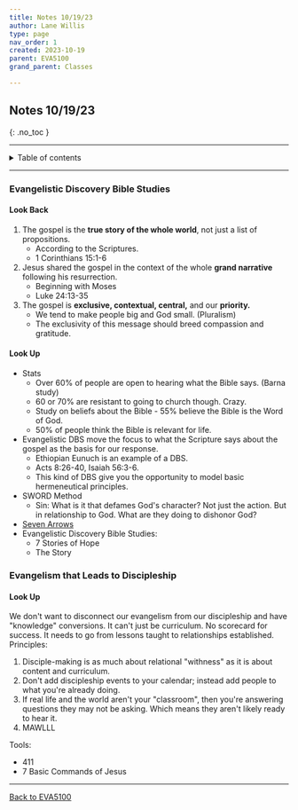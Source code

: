 ```yaml
---
title: Notes 10/19/23
author: Lane Willis
type: page
nav_order: 1
created: 2023-10-19
parent: EVA5100
grand_parent: Classes

---
```


## Notes 10/19/23
{: .no_toc }

---

<details closed markdown="block">
  <summary>
    Table of contents
  </summary>
  {: .text-delta }
1. TOC
{:toc}
</details>

---

### Evangelistic Discovery Bible Studies

#### Look Back
1. The gospel is the **true story of the whole world**, not just a list of propositions.
   * According to the Scriptures.
   * 1 Corinthians 15:1-6
2. Jesus shared the gospel in the context of the whole **grand narrative** following his resurrection.
   * Beginning with Moses
   * Luke 24:13-35
3. The gospel is **exclusive, contextual, central,** and our **priority.**
   * We tend to make people big and God small. (Pluralism)
   * The exclusivity of this message should breed compassion and gratitude.

#### Look Up
* Stats
   * Over 60% of people are open to hearing what the Bible says. (Barna study)
   * 60 or 70% are resistant to going to church though. Crazy.
   * Study on beliefs about the Bible - 55% believe the Bible is the Word of God.
   * 50% of people think the Bible is relevant for life.
* Evangelistic DBS move the focus to what the Scripture says about the gospel as the basis for our response.
   * Ethiopian Eunuch is an example of a DBS.
   * Acts 8:26-40, Isaiah 56:3-6.
   * This kind of DBS give you the opportunity to model basic hermeneutical principles.
* SWORD Method
   * Sin: What is it that defames God's character? Not just the action. But in relationship to God. What are they doing to dishonor God?
* [Seven Arrows](https://www.thegospelcoalition.org/blogs/trevin-wax/7-arrows-for-bible-reading/)
* Evangelistic Discovery Bible Studies:
   * 7 Stories of Hope
   * The Story

### Evangelism that Leads to Discipleship

#### Look Up
We don't want to disconnect our evangelism from our discipleship and have "knowledge" conversions. It can't just be curriculum. No scorecard for success. It needs to go from lessons taught to relationships established.
Principles:
1. Disciple-making is as much about relational "withness" as it is about content and curriculum.
2. Don't add discipleship events to your calendar; instead add people to what you're already doing.
3. If real life and the world aren't your "classroom", then you're answering questions they may not be asking. Which means they aren't likely ready to hear it.
4. MAWLLL

Tools:
* 411
* 7 Basic Commands of Jesus

---

[Back to EVA5100](/eva5100)